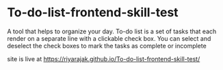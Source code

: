 # To-do-list-frontend-skill-test

A tool that helps to organize your day. To-do list is a set of tasks that each render on a separate line with a clickable check box. You can select and deselect the check boxes to mark the tasks as complete or incomplete


site is live at https://riyarajak.github.io/To-do-list-frontend-skill-test/
